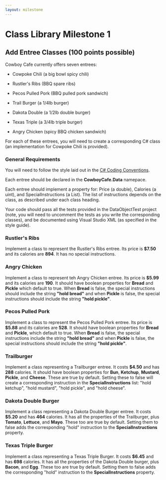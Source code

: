 ```yaml
---
layout: milestone
---
```


# Class Library Milestone 1

## Add Entree Classes (100 points possible)

Cowboy Cafe currently offers seven entrees:

* Cowpoke Chili (a big bowl spicy chili)

* Rustler's Ribs (BBQ spare ribs)

* Pecos Pulled Pork (BBQ pulled pork sandwich)

* Trail Burger (a 1/4lb burger)

* Dakota Double (a 1/2lb double burger)

* Texas Triple (a 3/4lb triple burger)

* Angry Chicken (spicy BBQ chicken sandwich)

For each of these entrees, you will need to create a corresponding C# class (an implementation for Cowpoke Chili is provided).

### General Requirements

You will need to follow the style laid out in the [C# Coding Conventions](https://docs.microsoft.com/en-us/dotnet/csharp/programming-guide/inside-a-program/coding-conventions).

Each entree should be declared in the **CowboyCafe.Data** namepace.

Each entree should implement a property for: Price (a double), Calories (a uint), and SpecialInstructions (a List<string>).  The list of instructions depends on the class, as described under each class heading.

Your code should pass all the tests  provided in the DataObjectTest project (note, you will need to uncomment the tests as you write the corresponding classes), and be documented using Visual Studio XML (as specified in the style guide).

### Rustler's Ribs
Implement a class to represent the Rustler's Ribs entree.  Its price is **$7.50** and its calories are **894**.  It has no special instructions.

### Angry Chicken
Implement a class to represent teh Angry Chicken entree.  Its price is **$5.99** and its calories are **190**.  It should have boolean properties for **Bread** and **Pickle** which default to true.  When **Bread** is false, the special instructions should include the string **"hold bread"** and when **Pickle** is false, the special instructions should include the string **"hold pickle"**.

### Pecos Pulled Pork
Implement a class to represent the Pecos Pulled Pork entree.  Its price is **$5.88** and its calories are **528**.  It should have boolean properties for **Bread** and **Pickle**, which default to true.  When **Bread** is false, the special instructions include the string **"hold bread"** and when **Pickle** is false, the special instructions should include the string **"hold pickle"**.

### Trailburger
Implement a class representing a Trailburger entree.  It costs **$4.50** and has **288** calories.  It should have boolean properties for **Bun**, **Ketchup**, **Mustard**, **Pickle**, and **Cheese**.  These are true by default.  Setting these to false will create a corresponding instruction in the **SpecialInstructions** list: "hold ketchup", "hold mustard", "hold pickle", and "hold cheese".

### Dakota Double Burger
Implement a class representing a Dakota Double Burger entree.  It costs **$5.20** and has **464** calories. It has all the properties of the Trailburger, plus **Tomato**, **Lettuce**, and **Mayo**.  These too are true by default.  Setting them to false adds the corresponding "hold" instruction to the **SpecialInstructions** property.

### Texas Triple Burger
Implement a class representing a Texas Triple Burger.  It costs **$6.45** and has **698** calories. It has all the properties of the Dakota Double burger, plus **Bacon**,  and **Egg**.  These too are true by default.  Setting them to false adds the corresponding "hold" instruction to the **SpecialInstructions** property.
